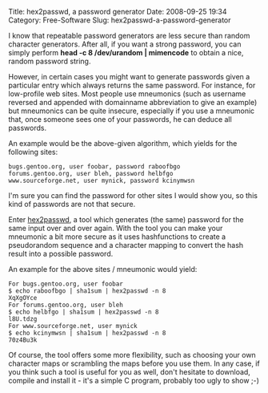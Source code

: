 Title: hex2passwd, a password generator
Date: 2008-09-25 19:34
Category: Free-Software
Slug: hex2passwd-a-password-generator

I know that repeatable password generators are less secure than random
character generators. After all, if you want a strong password, you can
simply perform **head -c 8 /dev/urandom | mimencode** to obtain a nice,
random password string.

However, in certain cases you might want to generate passwords given a
particular entry which always returns the same password. For instance,
for low-profile web sites. Most people use mneumonics (such as username
reversed and appended with domainname abbreviation to give an example)
but mneumonics can be quite insecure, especially if you use a mneumonic
that, once someone sees one of your passwords, he can deduce all
passwords.

An example would be the above-given algorithm, which yields for the
following sites:

    bugs.gentoo.org, user foobar, password raboofbgo
    forums.gentoo.org, user bleh, password helbfgo
    www.sourceforge.net, user mynick, password kcinymwsn

I'm sure you can find the password for other sites I would show you, so
this kind of passwords are not that secure.

Enter [hex2passwd](http://dev.gentoo.org/~swift/tools-hex2passwd.html),
a tool which generates (the same) password for the same input over and
over again. With the tool you can make your mneumonic a bit more secure
as it uses hashfunctions to create a pseudorandom sequence and a
character mapping to convert the hash result into a possible password.

An example for the above sites / mneumonic would yield:

    For bugs.gentoo.org, user foobar
    $ echo raboofbgo | sha1sum | hex2passwd -n 8
    XqXgOYce
    For forums.gentoo.org, user bleh
    $ echo helbfgo | sha1sum | hex2passwd -n 8
    l8U.tdzg
    For www.sourceforge.net, user mynick
    $ echo kcinymwsn | sha1sum | hex2passwd -n 8
    70z4Bu3k

Of course, the tool offers some more flexibility, such as choosing your
own character maps or scrambling the maps before you use them. In any
case, if you think such a tool is useful for you as well, don't hesitate
to download, compile and install it - it's a simple C program, probably
too ugly to show ;-)
